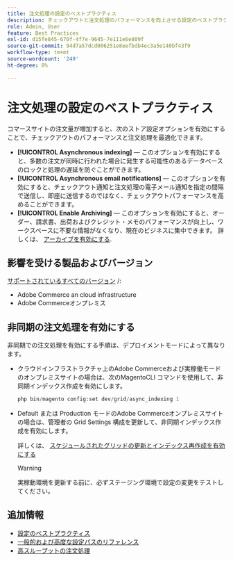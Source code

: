 ```yaml
---
title: 注文処理の設定のベストプラクティス
description: チェックアウトと注文処理のパフォーマンスを向上させる設定のベストプラクティスについて説明します。
role: Admin, User
feature: Best Practices
exl-id: d15fe845-670f-4f7e-9645-7e111e6e809f
source-git-commit: 94d7a57dcd006251e8eefbdb4ec3a5e140bf43f9
workflow-type: tm+mt
source-wordcount: '249'
ht-degree: 0%

---
```


# 注文処理の設定のベストプラクティス

コマースサイトの注文量が増加すると、次のストア設定オプションを有効にすることで、チェックアウトのパフォーマンスと注文処理を最適化できます。

- **[!UICONTROL Asynchronous indexing]** — このオプションを有効にすると、多数の注文が同時に行われた場合に発生する可能性のあるデータベースのロックと処理の遅延を防ぐことができます。
- **[!UICONTROL Asynchronous email notifications]** — このオプションを有効にすると、チェックアウト通知と注文処理の電子メール通知を指定の間隔で送信し、即座に送信するのではなく、チェックアウトパフォーマンスを高めることができます。
- **[!UICONTROL Enable Archiving]** — このオプションを有効にすると、オーダー、請求書、出荷およびクレジット・メモのパフォーマンスが向上し、ワークスペースに不要な情報がなくなり、現在のビジネスに集中できます。 詳しくは、 [アーカイブを有効にする](https://docs.magento.com/user-guide/sales/order-archive.html#to-enable-archiving).

## 影響を受ける製品およびバージョン

[サポートされているすべてのバージョン](../../../release/versions.md) /:

- Adobe Commerce an cloud infrastructure
- Adobe Commerceオンプレミス

## 非同期の注文処理を有効にする

非同期での注文処理を有効にする手順は、デプロイメントモードによって異なります。

- クラウドインフラストラクチャ上のAdobe Commerceおよび実稼働モードのオンプレミスサイトの場合は、次のMagentoCLI コマンドを使用して、非同期インデックス作成を有効にします。

  ```php
  php bin/magento config:set dev/grid/async_indexing 1
  ```

- Default または Production モードのAdobe Commerceオンプレミスサイトの場合は、管理者の Grid Settings 構成を更新して、非同期インデックス作成を有効にします。

  詳しくは、 [スケジュールされたグリッドの更新とインデックス再作成を有効にする](https://experienceleague.adobe.com/docs/commerce-admin/stores-sales/order-management/orders/order-scheduled-operations.html#enable-scheduled-grid-updates-and-reindexing)

  >[!WARNING]
  >
  >実稼動環境を更新する前に、必ずステージング環境で設定の変更をテストしてください。

## 追加情報

- [設定のベストプラクティス](../../../performance/configuration.md)
- [一般的および高度な設定パスのリファレンス](../../../configuration/reference/config-reference-general.md)
- [高スループットの注文処理](../../../performance/high-throughput-order-processing.md)
